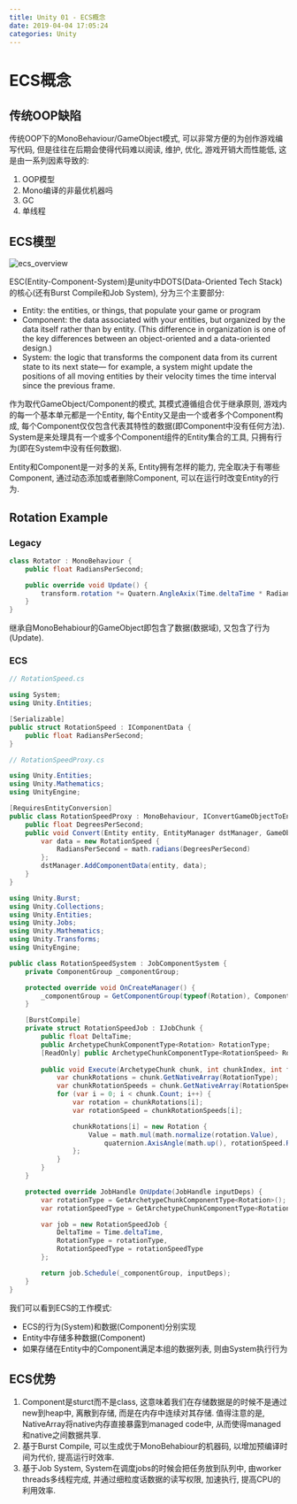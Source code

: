 ```yaml
---
title: Unity 01 - ECS概念
date: 2019-04-04 17:05:24
categories: Unity
---
```

# ECS概念

## 传统OOP缺陷

传统OOP下的MonoBehaviour/GameObject模式, 可以非常方便的为创作游戏编写代码, 但是往往在后期会使得代码难以阅读, 维护, 优化, 游戏开销大而性能低, 这是由一系列因素导致的:

1. OOP模型
2. Mono编译的非最优机器吗
3. GC
4. 单线程

## ECS模型

![ecs_overview](https://res.cloudinary.com/dpe4i978o/image/upload/v1554371224/unity/ecs_overview.png)

ESC(Entity-Component-System)是unity中DOTS(Data-Oriented Tech Stack)的核心(还有Burst Compile和Job System), 分为三个主要部分:

- Entity: the entities, or things, that populate your game or program
- Component: the data associated with your entities, but organized by the data itself rather than by entity. (This difference in organization is one of the key differences between an object-oriented and a data-oriented design.)
- System: the logic that transforms the component data from its current state to its next state— for example, a system might update the positions of all moving entities by their velocity times the time interval since the previous frame.

作为取代GameObject/Component的模式, 其模式遵循组合优于继承原则, 游戏内的每一个基本单元都是一个Entity, 每个Entity又是由一个或者多个Component构成, 每个Component仅仅包含代表其特性的数据(即Component中没有任何方法). System是来处理具有一个或多个Component组件的Entity集合的工具, 只拥有行为(即在System中没有任何数据).

Entity和Component是一对多的关系, Entity拥有怎样的能力, 完全取决于有哪些Component, 通过动态添加或者删除Component, 可以在运行时改变Entity的行为.

## Rotation Example

### Legacy

```cs
class Rotator : MonoBehaviour {
    public float RadiansPerSecond;

    public override void Update() {
        transform.rotation *= Quatern.AngleAxix(Time.deltaTime * RadiansPerSecond, Vector3.up);
    }
}
```

继承自MonoBehabiour的GameObject即包含了数据(数据域), 又包含了行为(Update).

### ECS



```cs
// RotationSpeed.cs

using System;
using Unity.Entities;

[Serializable]
public struct RotationSpeed : IComponentData {
    public float RadiansPerSecond;
}
```

```cs
// RotationSpeedProxy.cs

using Unity.Entities;
using Unity.Mathematics;
using UnityEngine;

[RequiresEntityConversion]
public class RotationSpeedProxy : MonoBehaviour, IConvertGameObjectToEntity {
    public float DegreesPerSecond;
    public void Convert(Entity entity, EntityManager dstManager, GameObjectConversionSystem conversionSystem) {
        var data = new RotationSpeed {
            RadiansPerSecond = math.radians(DegreesPerSecond)
        };
        dstManager.AddComponentData(entity, data);
    }
}
```

```cs
using Unity.Burst;
using Unity.Collections;
using Unity.Entities;
using Unity.Jobs;
using Unity.Mathematics;
using Unity.Transforms;
using UnityEngine;

public class RotationSpeedSystem : JobComponentSystem {
    private ComponentGroup _componentGroup;

    protected override void OnCreateManager() {
        _componentGroup = GetComponentGroup(typeof(Rotation), ComponentType.ReadOnly<RotationSpeed>());
    }

    [BurstCompile]
    private struct RotationSpeedJob : IJobChunk {
        public float DeltaTime;
        public ArchetypeChunkComponentType<Rotation> RotationType;
        [ReadOnly] public ArchetypeChunkComponentType<RotationSpeed> RotationSpeedType;
        
        public void Execute(ArchetypeChunk chunk, int chunkIndex, int firstEntityIndex) {
            var chunkRotations = chunk.GetNativeArray(RotationType);
            var chunkRotationSpeeds = chunk.GetNativeArray(RotationSpeedType);
            for (var i = 0; i < chunk.Count; i++) {
                var rotation = chunkRotations[i];
                var rotationSpeed = chunkRotationSpeeds[i];

                chunkRotations[i] = new Rotation {
                    Value = math.mul(math.normalize(rotation.Value),
                        quaternion.AxisAngle(math.up(), rotationSpeed.RadiansPerSecond * DeltaTime))
                };
            }
        }
    }

    protected override JobHandle OnUpdate(JobHandle inputDeps) {
        var rotationType = GetArchetypeChunkComponentType<Rotation>();
        var rotationSpeedType = GetArchetypeChunkComponentType<RotationSpeed>();

        var job = new RotationSpeedJob {
            DeltaTime = Time.deltaTime,
            RotationType = rotationType,
            RotationSpeedType = rotationSpeedType
        };

        return job.Schedule(_componentGroup, inputDeps);
    }
}
```

我们可以看到ECS的工作模式:

- ECS的行为(System)和数据(Component)分别实现
- Entity中存储多种数据(Component)
- 如果存储在Entity中的Component满足本组的数据列表, 则由System执行行为

## ECS优势

1. Component是sturct而不是class, 这意味着我们在存储数据是的时候不是通过new到heap中, 离散到存储, 而是在内存中连续对其存储. 值得注意的是, NativeArray将native内存直接暴露到managed code中, 从而使得managed和native之间数据共享.
2. 基于Burst Compile, 可以生成优于MonoBehabiour的机器码, 以增加预编译时间为代价, 提高运行时效率.
3. 基于Job System, System在调度jobs的时候会把任务放到队列中, 由worker threads多线程完成, 并通过细粒度话数据的读写权限, 加速执行, 提高CPU的利用效率.